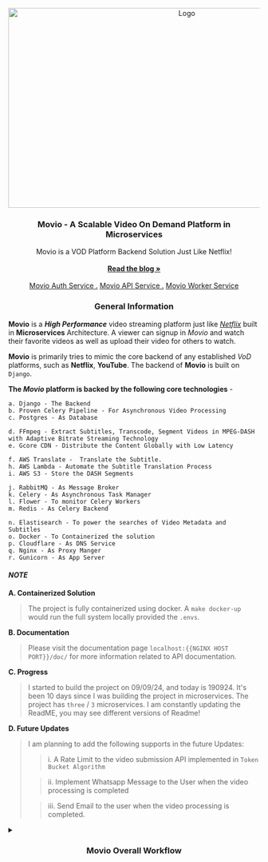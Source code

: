                          
<br/>
<div align="center">
<a href="https://github.com/Mahboob-A/Movio/">
<img src="https://github.com/user-attachments/assets/e2ab9eff-401e-4951-8474-986981881842" alt="Logo" width="700" height="400">
</a>
<h3 align="center">Movio - A Scalable Video On Demand Platform in Microservices</h3>
<p align="center">
Movio is a VOD Platform Backend Solution Just Like Netflix!
<br/>
<br/>
<a href="https://github.com/Mahboob-A/Movio/"><strong>Read the blog »</strong></a>
<br/>
<br/>
<a href="https://github.com/Mahboob-A/Movio-Auth-Service/">Movio Auth Service .</a>  
<a href="https://github.com/Mahboob-A/Movio-API-Service/">Movio API Service .</a>
<a href="https://github.com/Mahboob-A/Movio-Worker-Service/">Movio Worker Service</a>
</p>
</div>
<h3 align="center">General Information </h3>

**Movio** is a _**High Performance**_ video streaming platform just like <a href="https://www.netflix.com/in/">_Netflix_</a> built in __Microservices__ Architecture. A viewer can signup in _Movio_ and watch their favorite videos as well as upload their video for others to watch. 

**Movio** is primarily tries to mimic the core backend of any established _VoD_ platforms, such as **Netflix**, **YouTube**. The backend of **Movio**  is built on `Django`.

**The _Movio_ platform is backed by the following core technologies** - 

    a. Django - The Backend
    b. Proven Celery Pipeline - For Asynchronous Video Processing  
    c. Postgres - As Database 

    d. FFmpeg - Extract Subtitles, Transcode, Segment Videos in MPEG-DASH with Adaptive Bitrate Streaming Technology
    e. Gcore CDN - Distribute the Content Globally with Low Latency

    f. AWS Translate -  Translate the Subtitle.
    h. AWS Lambda - Automate the Subtitle Translation Process 
    i. AWS S3 - Store the DASH Segments

    j. RabbitMQ - As Message Broker 
    k. Celery - As Asynchronous Task Manager 
    l. Flower - To monitor Celery Workers 
    m. Redis - As Celery Backend 
    
    n. Elastisearch - To power the searches of Video Metadata and Subtitles 
    o. Docker - To Containerized the solution 
    p. Cloudflare - As DNS Service 
    q. Nginx - As Proxy Manger 
    r. Gunicorn - As App Server 
   



#### *NOTE* 

**A. Containerized Solution**

> The project is fully containerized using docker. A `make docker-up` would run the full system locally provided the `.envs`. 

**B. Documentation**

> Please visit the documentation page `localhost:{{NGINX HOST PORT}}/doc/` for more information related to API documentation. 
> 

**C. Progress**
> I started to build the project on 09/09/24, and today is 190924. It's been 10 days since I was building the project in microservices. The project has `three` / `3` microservices. 
> I am constantly updating the ReadME, you may see different versions of Readme!
> 


**D. Future Updates**
> I am planning to add the following supports in the future Updates:
> 
>> i.  A Rate Limit to the video submission API implemented in `Token Bucket Algorithm` 
> 
>> ii. Implement Whatsapp Message to the User when the video processing is completed 
> 
>> iii. Send Email to the user when the video processing is completed. 
> 


<details>
<summary><h3 align="center">Movio Overall Workflow</h3></summary>

### Overall Workflow of Movio 

<br/><br/>


#### Workflow of <a href="https://github.com/Mahboob-A/Movio-Auth-Service/">Movio Auth Service </a>  

* The authentication system of `Movio Auth Service` is built from scratch. No `3rd party` packages has been used. 

* The Auth Service provides `JWT access and refresh` token with some additional custom user data encoded in it.


#### Workflow of <a href="https://github.com/Mahboob-A/Movio-API-Service/">Movio API Service </a> 

The <a href="https://github.com/Mahboob-A/Movio-API-Service/">Movio API Service </a> service is exposed to public access along with the <a href="https://github.com/Mahboob-A/Movio-Auth-Service/">Movio Auth Service </a> . Users can interact with  <a href="https://github.com/Mahboob-A/Movio-API-Service/">Movio API Service </a>  for video processing and requesting the video metadata. 

**NOTE:**  _See API Documentation Below for Full API Params and Information._

_**TL;DR;**_ 

**Upload API:**

* User send a `video file` along with  `title`, `duration`, and `description`. 
* The video is offloaded to `celery worker`. 
* The celery worker uploads the video to `S3 Bucket`, deletes the local file and creates a `RabbitMQ Event` with some data. 
* This  message is consumed by  <a href="https://github.com/Mahboob-A/Movio-WOrker-Service/">Movio Worker Service </a> to process the video. 

 **Stream API:**

* User passes a `video_id` and the API provides all the necessary information to play the video such as: `CDN URL`, and other video metadata. 

**Search APIs:**

* Search in a href="https://github.com/Mahboob-A/Movio-API-Service/">Movio API Service </a> is powered by `Elastisearch`. 
User can search a video by the below properties: 

> i. video title 
> 
> ii. video description 
> 
> iii. subtitle keyword 
> 

**List API:**

* The `ListView` is a paginated API. It responds with all the videos in the database with `paginated response`. 


##### Below I am describing below app wise how  <a href="https://github.com/Mahboob-A/Movio-API-Service/">Movio API Service </a> works internally. 

##### APP: Event Manager

* `event_manager` is the app that is responsible to communicate with the cloud `RabbitMQ` instance  <a href="https://github.com/Mahboob-A/Movio-API-Service/">Movio API Service </a> is using to communicate with  <a href="https://github.com/Mahboob-A/Movio-Worker-Service/">Movio Worker Service </a>. 

* The `event_manager` app consists of a `Django Management Command` that runs on different process to listen to the events of the Movio Inter Services. 

* It produces messages  to be consumed by  <a href="https://github.com/Mahboob-A/Movio-Worker-Service/">Movio Worker Service </a> and it also listens to the messages that are produced by  <a href="https://github.com/Mahboob-A/Movio-WOrker-Service/">Movio Worker Service </a>. 

* `Video Submission API` - `/api/v1/app/events/video-upload/` -> API that offloads the video processing to the `celery worker`.  

##### APP: Stream 

* The `stream` app is responsible for all the streaming related APIs. 

* `SingleVideoMetaDataAPI` - `/api/v1/app/stream/video-metadata/<uuid:video_id>/` ->  to get video metadata about a single video provided a `video_id`. 

* `ListView API`  - `/api/v1/app/stream/videos/all/`  -> API to get all the videos available in the platform with `paginated response.`

* The user needs to use a `dash player` and send a request to the `CDN URL` to play the video along with the `subtitle`.

##### APP: ES Search (Elastic Search)

* The app is responsible for managing all the `elasticsearch` related `documents`, `serializers` and `views`. 

* Movio is powered by `Elasticsearch` for searching in the platform. 

* `Search In Video MetaData` -  `/api/v1/app/search/video-metadata/`  -> To search on video `title` and video `description`. 

* `Search in Video Subtitle` - `/api/v1/app/search/subtitle/`  -> To search on video `subtitle`. 

<br/> 

</details>
